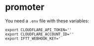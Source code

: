# promoter

You need a `.env` file with these variables:
```
export CLOUDFLARE_API_TOKEN=''
export CLOUDFLARE_ACCOUNT_ID=''
export IFTT_WEBHOOK_KEY='
```